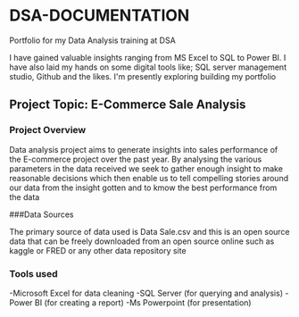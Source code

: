 # DSA-DOCUMENTATION
Portfolio for my  Data Analysis training at DSA 

I have gained valuable insights ranging from MS Excel to SQL to Power BI. I have also laid my hands on some digital tools like; SQL server management studio, Github and the likes. I'm presently exploring building my portfolio 

## Project Topic: E-Commerce Sale Analysis

### Project Overview
Data analysis project aims to generate insights into sales performance of the E-commerce project over the past year. By analysing the various parameters in the data received we seek to gather enough insight to make reasonable decisions which then enable us to tell compelling stories around our data from the insight gotten and to kmow the best performance from the data

 ###Data Sources

 The primary source of data used is Data Sale.csv and this is an open source data that can be freely downloaded from an open source online such as kaggle or FRED or any other data repository site

### **Tools used**
-Microsoft Excel for data cleaning 
-SQL Server (for querying and analysis)
-Power BI (for creating a report)
-Ms Powerpoint (for presentation)

